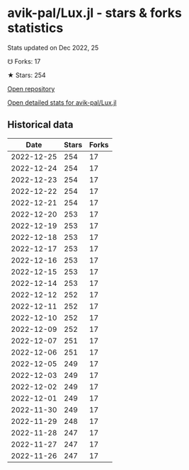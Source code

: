 # avik-pal/Lux.jl - stars & forks statistics

Stats updated on Dec 2022, 25

☋ Forks: 17

★ Stars: 254

[Open repository](https://github.com/avik-pal/Lux.jl)

[Open detailed stats for avik-pal/Lux.jl](https://reviewgithub.com/rep/avik-pal/Lux.jl)

## Historical data
| Date | Stars | Forks |
|------|-------|-------|
| 2022-12-25 | 254 | 17 | 
| 2022-12-24 | 254 | 17 | 
| 2022-12-23 | 254 | 17 | 
| 2022-12-22 | 254 | 17 | 
| 2022-12-21 | 254 | 17 | 
| 2022-12-20 | 253 | 17 | 
| 2022-12-19 | 253 | 17 | 
| 2022-12-18 | 253 | 17 | 
| 2022-12-17 | 253 | 17 | 
| 2022-12-16 | 253 | 17 | 
| 2022-12-15 | 253 | 17 | 
| 2022-12-14 | 253 | 17 | 
| 2022-12-12 | 252 | 17 | 
| 2022-12-11 | 252 | 17 | 
| 2022-12-10 | 252 | 17 | 
| 2022-12-09 | 252 | 17 | 
| 2022-12-07 | 251 | 17 | 
| 2022-12-06 | 251 | 17 | 
| 2022-12-05 | 249 | 17 | 
| 2022-12-03 | 249 | 17 | 
| 2022-12-02 | 249 | 17 | 
| 2022-12-01 | 249 | 17 | 
| 2022-11-30 | 249 | 17 | 
| 2022-11-29 | 248 | 17 | 
| 2022-11-28 | 247 | 17 | 
| 2022-11-27 | 247 | 17 | 
| 2022-11-26 | 247 | 17 | 

